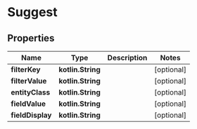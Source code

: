 
# Suggest

## Properties
Name | Type | Description | Notes
------------ | ------------- | ------------- | -------------
**filterKey** | **kotlin.String** |  |  [optional]
**filterValue** | **kotlin.String** |  |  [optional]
**entityClass** | **kotlin.String** |  |  [optional]
**fieldValue** | **kotlin.String** |  |  [optional]
**fieldDisplay** | **kotlin.String** |  |  [optional]



